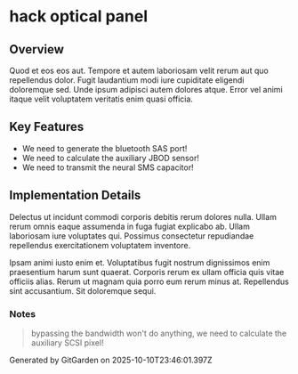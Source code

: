 # hack optical panel

## Overview
Quod et eos eos aut. Tempore et autem laboriosam velit rerum aut quo repellendus dolor. Fugit laudantium modi iure cupiditate eligendi doloremque sed. Unde ipsum adipisci autem dolores atque. Error vel animi itaque velit voluptatem veritatis enim quasi officia.

## Key Features
- We need to generate the bluetooth SAS port!
- We need to calculate the auxiliary JBOD sensor!
- We need to transmit the neural SMS capacitor!

## Implementation Details
Delectus ut incidunt commodi corporis debitis rerum dolores nulla. Ullam rerum omnis eaque assumenda in fuga fugiat explicabo ab. Ullam laboriosam iure voluptates qui. Possimus consectetur repudiandae repellendus exercitationem voluptatem inventore.
 Ipsam animi iusto enim et. Voluptatibus fugit nostrum dignissimos enim praesentium harum sunt quaerat. Corporis rerum ex ullam officia quis vitae officiis alias. Rerum ut magnam quia porro eum rerum minus at. Repellendus sint accusantium. Sit doloremque sequi.

### Notes
> bypassing the bandwidth won't do anything, we need to calculate the auxiliary SCSI pixel!

Generated by GitGarden on 2025-10-10T23:46:01.397Z